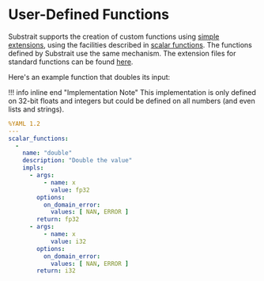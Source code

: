 # User-Defined Functions

Substrait supports the creation of custom functions using [simple extensions](../extensions/index.md#simple-extensions), using the facilities described in [scalar functions](scalar_functions.md). The functions defined by Substrait use the same mechanism. The extension files for standard functions can be found [here](https://github.com/substrait-io/substrait/tree/main/extensions).

Here's an example function that doubles its input:

!!! info inline end "Implementation Note"
    This implementation is only defined on 32-bit floats and integers but could be defined on all numbers (and even lists and strings).

``` yaml
%YAML 1.2
---
scalar_functions:
  -
    name: "double"
    description: "Double the value"
    impls:
      - args:
          - name: x
            value: fp32
        options:
          on_domain_error:
            values: [ NAN, ERROR ]
        return: fp32
      - args:
          - name: x
            value: i32
        options:
          on_domain_error:
            values: [ NAN, ERROR ]
        return: i32
```
